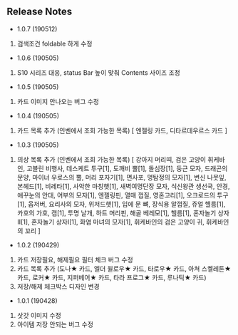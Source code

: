 ## Release Notes
- 1.0.7 (190512)
1. 검색조건 foldable 하게 수정

- 1.0.6 (190505)
1. S10 시리즈 대응, status Bar 높이 맞춰 Contents 사이즈 조정

- 1.0.5 (190505)
1. 카드 이미지 안나오는 버그 수정

- 1.0.4 (190505)
1. 카드 목록 추가 (인벤에서 조회 가능한 목록)
  [ 엔젤링 카드, 디타르데우르스 카드 ]

- 1.0.3 (190505)
1. 의상 목록 추가 (인벤에서 조회 가능한 목록)
  [ 강아지 머리띠, 검은 고양이 휘케바인, 고블린 비행사, 데스케트 투구[1], 도깨비 뿔[1], 돌심장[1], 둥근 모자, 드래곤의 문양, 마이너 우로스의 뿔, 머리 포자기[1], 면사포, 명탐정의 모자[1], 변신 나뭇잎, 본헤드[1], 비레타[1], 사악한 마칭햇[1], 새벽여명단장 모자, 식신왕관 생선국, 안경, 애꾸눈의 안대, 어부의 모자[1], 엔젤링핀, 열매 껍질, 영혼고리[1], 오크로드의 투구[1], 옵저버, 요리사의 모자, 위저드햇[1], 입에 문 뼈, 장식용 알껍질, 쥬얼 헬름[1], 카호의 가호, 캡[1], 투명 날개, 하트 머리핀, 해골 베레모[1], 헬름[1], 혼자놀기 상자II[1], 혼자놀기 상자I[1], 화염 마녀의 모자[1], 휘케바인의 검은 고양이 귀, 휘케바인의 꼬리 ]

- 1.0.2 (190429)
1. 카드 저장필요, 해제필요 필터 체크 버그 수정
2. 카드 목록 추가
  (도나★ 카드, 엘더 윌로우★ 카드, 타로우★ 카드, 아쳐 스켈레톤★ 카드, 로커★ 카드, 지퍼베어★ 카드, 타라 프로그★ 카드, 루나틱★ 카드)
3. 저장/해제 체크박스 디자인 변경

- 1.0.1 (190428)
1. 삿갓 이미지 수정
2. 아이템 저장 안되는 버그 수정